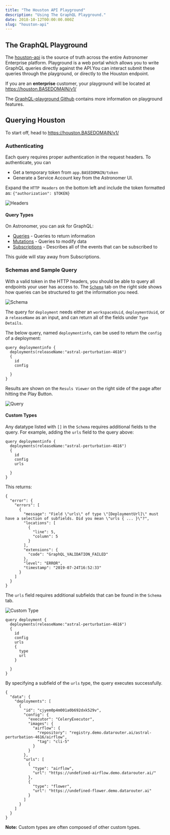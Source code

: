 ```yaml
---
title: "The Houston API Playground"
description: "Using The GraphQL Playground."
date: 2018-10-12T00:00:00.000Z
slug: "houston-api"
---
```


## The GraphQL Playground

The [houston-api](https://github.com/astronomer/houston-api) is the source of truth across the entire Astronomer Enterprise platform. Playground is a web portal which allows you to write GraphQL queries directly against the API.You can interact submit these queries through the playground, or directly to the Houston endpoint.

If you are an **enterprise** customer, your playground will be located at https://houston.BASEDOMAIN/v1/

The [GraphQL-playground Github](https://github.com/prisma/GraphQL-playground) contains more information on playground features.

## Querying Houston
To start off, head to https://houston.BASEDOMAIN/v1/

### Authenticating

Each query requires proper authentication in the request headers. To authenticate, you can

- Get a temporary token from `app.BASEDOMAIN/token`
- Generate a Service Account key from the Astronomer UI.

Expand the `HTTP Headers` on the bottom left and include the token formatted as: `{"authorization": $TOKEN}`

![Headers](https://assets2.astronomer.io/main/docs/ee/headers.png)


#### Query Types

On Astronomer, you can ask for GraphQL:

- [Queries](https://GraphQL.org/learn/queries/#fields) - Queries to return information
- [Mutations](https://GraphQL.org/learn/queries/#mutations) - Queries to modify data
- [Subscriptions](https://GraphQL.org/blog/subscriptions-in-GraphQL-and-relay/) - Describes all of the events that can be subscribed to

This guide will stay away from Subscriptions.

### Schemas and Sample Query

With a valid token in the HTTP headers, you should be able to query all endpoints your user has access to. The [`Schema`](https://GraphQL.org/learn/schema/) tab on the right side shows how queries can be structured to get the information you need.

![Schema](https://assets2.astronomer.io/main/docs/ee/GraphQL_schema.png)

The query for `deployment` needs either an `workspaceUuid`, `deploymentUuid`, or a `releaseName` as an input, and can return all of the fields under `Type Details`.

The below query, named `deploymentinfo`, can be used to return the `config` of a deployment:

```
query deploymentinfo {
  deployments(releaseName:"astral-perturbation-4616")
  {
    id
    config

  }
}
```
Results are shown on the `Resuls Viewer` on the right side of the page after hitting the Play Button.

![Query](https://assets2.astronomer.io/main/docs/ee/deployment_query.gif)


#### Custom Types

Any datatype listed with `[]` in the `Schema` requires additional fields to the query.
For example, adding the `urls` field to the query above:

```
query deploymentinfo {
  deployments(releaseName:"astral-perturbation-4616")
  {
    id
    config
    urls

  }
}
```

This returns:

```
{
  "error": {
    "errors": [
      {
        "message": "Field \"urls\" of type \"[DeploymentUrl]\" must have a selection of subfields. Did you mean \"urls { ... }\"?",
        "locations": [
          {
            "line": 5,
            "column": 5
          }
        ],
        "extensions": {
          "code": "GraphQL_VALIDATION_FAILED"
        },
        "level": "ERROR",
        "timestamp": "2019-07-24T16:52:33"
      }
    ]
  }
}
```

The `urls` field requires additional subfields that can be found in the `Schema` tab.

![Custom Type](https://assets2.astronomer.io/main/docs/ee/deployments_custom_typeschema.png)


```
query deployment {
  deployments(releaseName:"astral-perturbation-4616")
  {
    id
    config
    urls
    {
      type
      url
    }

  }
}
```
By specifying a subfield of the `urls` type, the query executes successfully.

```
{
  "data": {
    "deployments": [
      {
        "id": "cjyem0p4m001a0b692dxk529v",
        "config": {
          "executor": "CeleryExecutor",
          "images": {
            "airflow": {
              "repository": "registry.demo.datarouter.ai/astral-perturbation-4616/airflow",
              "tag": "cli-5"
            }
          }
        },
        "urls": [
          {
            "type": "airflow",
            "url": "https://undefined-airflow.demo.datarouter.ai/"
          },
          {
            "type": "flower",
            "url": "https://undefined-flower.demo.datarouter.ai"
          }
        ]
      }
    ]
  }
}
```
**Note:** Custom types are often composed of other custom types.

